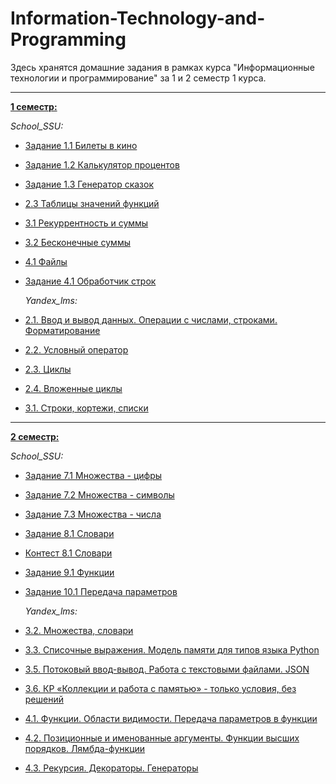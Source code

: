 # Information-Technology-and-Programming
Здесь хранятся домашние задания в рамках курса "Информационные технологии и программирование" за 1 и 2 семестр 1 курса.
___
  [**1 семестр:**](https://github.com/iammariyas/Information-Technology-and-Programming/tree/main/1_sem)

  _School_SSU:_

- [Задание 1.1 Билеты в кино](https://github.com/iammariyas/Information-Technology-and-Programming/blob/main/1_sem/School_SSU/task_1.1.py)
- [Задание 1.2 Калькулятор процентов](https://github.com/iammariyas/Information-Technology-and-Programming/blob/main/1_sem/School_SSU/task_1.2.py)
- [Задание 1.3 Генератор сказок](https://github.com/iammariyas/Information-Technology-and-Programming/blob/main/1_sem/School_SSU/task_1.3.py)
- [2.3 Таблицы значений функций](https://github.com/iammariyas/Information-Technology-and-Programming/blob/main/1_sem/School_SSU/2.3%20%D0%A2%D0%B0%D0%B1%D0%BB%D0%B8%D1%86%D1%8B%20%D0%B7%D0%BD%D0%B0%D1%87%D0%B5%D0%BD%D0%B8%D0%B9%20%D1%84%D1%83%D0%BD%D0%BA%D1%86%D0%B8%D0%B9.md)
- [3.1 Рекуррентность и суммы](https://github.com/iammariyas/Information-Technology-and-Programming/blob/main/1_sem/School_SSU/3.1%20%D0%A0%D0%B5%D0%BA%D1%83%D1%80%D1%80%D0%B5%D0%BD%D1%82%D0%BD%D0%BE%D1%81%D1%82%D1%8C%20%D0%B8%20%D1%81%D1%83%D0%BC%D0%BC%D1%8B.md)
- [3.2 Бесконечные суммы](https://github.com/iammariyas/Information-Technology-and-Programming/blob/main/1_sem/School_SSU/3.2%20%D0%91%D0%B5%D1%81%D0%BA%D0%BE%D0%BD%D0%B5%D1%87%D0%BD%D1%8B%D0%B5%20%D1%81%D1%83%D0%BC%D0%BC%D1%8B.md)
- [4.1 Файлы](https://github.com/iammariyas/Information-Technology-and-Programming/blob/main/1_sem/School_SSU/4.1%20%D0%A4%D0%B0%D0%B9%D0%BB%D1%8B.md)
- [Задание 4.1 Обработчик строк](https://github.com/iammariyas/Information-Technology-and-Programming/blob/main/1_sem/School_SSU/task_4.1.py)

  _Yandex_lms:_
- [2.1. Ввод и вывод данных. Операции с числами, строками. Форматирование](https://github.com/iammariyas/Information-Technology-and-Programming/blob/main/1_sem/Yandex_LMS/2.1.%20%D0%92%D0%B2%D0%BE%D0%B4%20%D0%B8%20%D0%B2%D1%8B%D0%B2%D0%BE%D0%B4%20%D0%B4%D0%B0%D0%BD%D0%BD%D1%8B%D1%85.%20%D0%9E%D0%BF%D0%B5%D1%80%D0%B0%D1%86%D0%B8%D0%B8%20%D1%81%20%D1%87%D0%B8%D1%81%D0%BB%D0%B0%D0%BC%D0%B8%2C%20%D1%81%D1%82%D1%80%D0%BE%D0%BA%D0%B0%D0%BC%D0%B8.%20%D0%A4%D0%BE%D1%80%D0%BC%D0%B0%D1%82%D0%B8%D1%80%D0%BE%D0%B2%D0%B0%D0%BD%D0%B8%D0%B5.md)
- [2.2. Условный оператор](https://github.com/iammariyas/Information-Technology-and-Programming/blob/main/1_sem/Yandex_LMS/2.2.%20%D0%A3%D1%81%D0%BB%D0%BE%D0%B2%D0%BD%D1%8B%D0%B9%20%D0%BE%D0%BF%D0%B5%D1%80%D0%B0%D1%82%D0%BE%D1%80.md)
- [2.3. Циклы](https://github.com/iammariyas/Information-Technology-and-Programming/blob/main/1_sem/Yandex_LMS/2.3.%20%D0%A6%D0%B8%D0%BA%D0%BB%D1%8B.md)
- [2.4. Вложенные циклы](https://github.com/iammariyas/Information-Technology-and-Programming/blob/main/1_sem/Yandex_LMS/2.4.%20%D0%92%D0%BB%D0%BE%D0%B6%D0%B5%D0%BD%D0%BD%D1%8B%D0%B5%20%D1%86%D0%B8%D0%BA%D0%BB%D1%8B.md)
- [3.1. Строки, кортежи, списки](https://github.com/iammariyas/Information-Technology-and-Programming/blob/main/1_sem/Yandex_LMS/3.1.%20%D0%A1%D1%82%D1%80%D0%BE%D0%BA%D0%B8%2C%20%D0%BA%D0%BE%D1%80%D1%82%D0%B5%D0%B6%D0%B8%2C%20%D1%81%D0%BF%D0%B8%D1%81%D0%BA%D0%B8.md)
___
  [**2 семестр:**](https://github.com/iammariyas/Information-Technology-and-Programming/tree/main/2_sem)
  
  _School_SSU:_
- [Задание 7.1 Множества - цифры](https://github.com/iammariyas/Information-Technology-and-Programming/blob/main/2_sem/School_SSU/7.1_set_of_digits.py)
- [Задание 7.2 Множества - символы](https://github.com/iammariyas/Information-Technology-and-Programming/blob/main/2_sem/School_SSU/7.2_set_of_symbol.py)
- [Задание 7.3 Множества - числа](https://github.com/iammariyas/Information-Technology-and-Programming/blob/main/2_sem/School_SSU/7.3_set_of_numbers.py)
- [Задание 8.1 Словари](https://github.com/iammariyas/Information-Technology-and-Programming/blob/main/2_sem/School_SSU/8.1_dictionary.py)
- [Контест 8.1 Словари](https://github.com/iammariyas/Information-Technology-and-Programming/blob/main/2_sem/School_SSU/8.1%20%D0%A1%D0%BB%D0%BE%D0%B2%D0%B0%D1%80%D0%B8.md)
- [Задание 9.1 Функции](https://github.com/iammariyas/Information-Technology-and-Programming/blob/main/2_sem/School_SSU/9_1_foo.py)
- [Задание 10.1 Передача параметров](https://github.com/iammariyas/Information-Technology-and-Programming/blob/main/2_sem/School_SSU/10_1.py)

  _Yandex_lms:_
- [3.2. Множества, словари](https://github.com/iammariyas/Information-Technology-and-Programming/blob/main/2_sem/Yandex_lms/3.2.%20%D0%9C%D0%BD%D0%BE%D0%B6%D0%B5%D1%81%D1%82%D0%B2%D0%B0%2C%20%D1%81%D0%BB%D0%BE%D0%B2%D0%B0%D1%80%D0%B8.md)
- [3.3. Списочные выражения. Модель памяти для типов языка Python](https://github.com/iammariyas/Information-Technology-and-Programming/blob/main/2_sem/Yandex_lms/3.3.%20%D0%A1%D0%BF%D0%B8%D1%81%D0%BE%D1%87%D0%BD%D1%8B%D0%B5%20%D0%B2%D1%8B%D1%80%D0%B0%D0%B6%D0%B5%D0%BD%D0%B8%D1%8F.%20%D0%9C%D0%BE%D0%B4%D0%B5%D0%BB%D1%8C%20%D0%BF%D0%B0%D0%BC%D1%8F%D1%82%D0%B8%20%D0%B4%D0%BB%D1%8F%20%D1%82%D0%B8%D0%BF%D0%BE%D0%B2%20%D1%8F%D0%B7%D1%8B%D0%BA%D0%B0%20Python.md)
- [3.5. Потоковый ввод-вывод. Работа с текстовыми файлами. JSON](https://github.com/iammariyas/Information-Technology-and-Programming/blob/main/2_sem/Yandex_lms/3.5.%20%D0%9F%D0%BE%D1%82%D0%BE%D0%BA%D0%BE%D0%B2%D1%8B%D0%B9%20%D0%B2%D0%B2%D0%BE%D0%B4-%D0%B2%D1%8B%D0%B2%D0%BE%D0%B4.%20%D0%A0%D0%B0%D0%B1%D0%BE%D1%82%D0%B0%20%D1%81%20%D1%82%D0%B5%D0%BA%D1%81%D1%82%D0%BE%D0%B2%D1%8B%D0%BC%D0%B8%20%D1%84%D0%B0%D0%B9%D0%BB%D0%B0%D0%BC%D0%B8.%20JSON.md)
- [3.6. КР «Коллекции и работа с памятью» - только условия, без решений](https://github.com/iammariyas/Information-Technology-and-Programming/blob/main/2_sem/Yandex_lms/3.6.%20%D0%9A%D0%A0%20%C2%AB%D0%9A%D0%BE%D0%BB%D0%BB%D0%B5%D0%BA%D1%86%D0%B8%D0%B8%20%D0%B8%20%D1%80%D0%B0%D0%B1%D0%BE%D1%82%D0%B0%20%D1%81%20%D0%BF%D0%B0%D0%BC%D1%8F%D1%82%D1%8C%D1%8E%C2%BB.md)
- [4.1. Функции. Области видимости. Передача параметров в функции](https://github.com/iammariyas/Information-Technology-and-Programming/blob/main/2_sem/Yandex_lms/4.1.%20%D0%A4%D1%83%D0%BD%D0%BA%D1%86%D0%B8%D0%B8.%20%D0%9E%D0%B1%D0%BB%D0%B0%D1%81%D1%82%D0%B8%20%D0%B2%D0%B8%D0%B4%D0%B8%D0%BC%D0%BE%D1%81%D1%82%D0%B8.%20%D0%9F%D0%B5%D1%80%D0%B5%D0%B4%D0%B0%D1%87%D0%B0%20%D0%BF%D0%B0%D1%80%D0%B0%D0%BC%D0%B5%D1%82%D1%80%D0%BE%D0%B2%20%D0%B2%20%D1%84%D1%83%D0%BD%D0%BA%D1%86%D0%B8%D0%B8.md)
- [4.2. Позиционные и именованные аргументы. Функции высших порядков. Лямбда-функции](https://github.com/iammariyas/Information-Technology-and-Programming/blob/main/2_sem/Yandex_lms/4.2.%20%D0%9F%D0%BE%D0%B7%D0%B8%D1%86%D0%B8%D0%BE%D0%BD%D0%BD%D1%8B%D0%B5%20%D0%B8%20%D0%B8%D0%BC%D0%B5%D0%BD%D0%BE%D0%B2%D0%B0%D0%BD%D0%BD%D1%8B%D0%B5%20%D0%B0%D1%80%D0%B3%D1%83%D0%BC%D0%B5%D0%BD%D1%82%D1%8B.%20%D0%A4%D1%83%D0%BD%D0%BA%D1%86%D0%B8%D0%B8%20%D0%B2%D1%8B%D1%81%D1%88%D0%B8%D1%85%20%D0%BF%D0%BE%D1%80%D1%8F%D0%B4%D0%BA%D0%BE%D0%B2.%20%D0%9B%D1%8F%D0%BC%D0%B1%D0%B4%D0%B0-%D1%84%D1%83%D0%BD%D0%BA%D1%86%D0%B8%D0%B8.md)
- [4.3. Рекурсия. Декораторы. Генераторы](https://github.com/iammariyas/Information-Technology-and-Programming/blob/main/2_sem/Yandex_lms/4.3.%20%D0%A0%D0%B5%D0%BA%D1%83%D1%80%D1%81%D0%B8%D1%8F.%20%D0%94%D0%B5%D0%BA%D0%BE%D1%80%D0%B0%D1%82%D0%BE%D1%80%D1%8B.%20%D0%93%D0%B5%D0%BD%D0%B5%D1%80%D0%B0%D1%82%D0%BE%D1%80%D1%8B.md)
